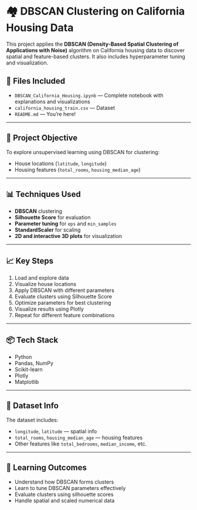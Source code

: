 # 🏘️ DBSCAN Clustering on California Housing Data

This project applies the **DBSCAN (Density-Based Spatial Clustering of Applications with Noise)** algorithm on California housing data to discover spatial and feature-based clusters. It also includes hyperparameter tuning and visualization.

## 📁 Files Included

- `DBSCAN_California_Housing.ipynb` — Complete notebook with explanations and visualizations
- `california_housing_train.csv` — Dataset
- `README.md` — You’re here!

---

## 📌 Project Objective

To explore unsupervised learning using DBSCAN for clustering:
- House locations (`latitude`, `longitude`)
- Housing features (`total_rooms`, `housing_median_age`)

---

## 📊 Techniques Used

- **DBSCAN** clustering
- **Silhouette Score** for evaluation
- **Parameter tuning** for `eps` and `min_samples`
- **StandardScaler** for scaling
- **2D and interactive 3D plots** for visualization

---

## 📈 Key Steps

1. Load and explore data
2. Visualize house locations
3. Apply DBSCAN with different parameters
4. Evaluate clusters using Silhouette Score
5. Optimize parameters for best clustering
6. Visualize results using Plotly
7. Repeat for different feature combinations

---

## 📦 Tech Stack

- Python
- Pandas, NumPy
- Scikit-learn
- Plotly
- Matplotlib

---

## 📁 Dataset Info

The dataset includes:
- `longitude`, `latitude` — spatial info
- `total_rooms`, `housing_median_age` — housing features
- Other features like `total_bedrooms`, `median_income`, etc.

---

## 🧠 Learning Outcomes

- Understand how DBSCAN forms clusters
- Learn to tune DBSCAN parameters effectively
- Evaluate clusters using silhouette scores
- Handle spatial and scaled numerical data
